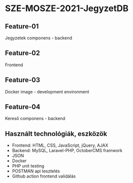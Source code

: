 # SZE-MOSZE-2021-JegyzetDB

<h2>Feature-01</h2>
<p>Jegyzetek componens - backend</p>

<h2>Feature-02</h2>
<p>Frontend</p>

<h2>Feature-03</h2>
<p>Docker image - development environment</p>

<h2>Feature-04</h2>
<p>Kereső componens - backend</p>

<h2>Használt technológiák, eszközök</h2>
  <ul>
  <li>Frontend: HTML, CSS, JavaScript, jQuery, AJAX </li>
  <li>Backend: MySQL, Laravel-PHP, OctoberCMS framwork </li>
  <li>JSON</li>
  <li>Docker</li>
  <li>PHP unit testing</li>
  <li>POSTMAN api tesztelés</li>
  <li>Github action frontend validálás</li>

  
  </ul>
